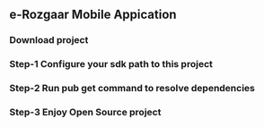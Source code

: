 ## e-Rozgaar Mobile Appication
### Download project 
### Step-1 Configure your sdk path to this project
### Step-2 Run pub get command to resolve dependencies
### Step-3 Enjoy Open Source project